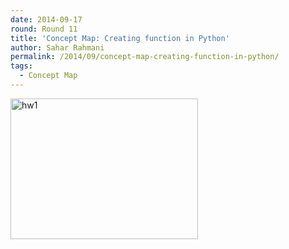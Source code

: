 ```yaml
---
date: 2014-09-17
round: Round 11
title: 'Concept Map: Creating function in Python'
author: Sahar Rahmani
permalink: /2014/09/concept-map-creating-function-in-python/
tags:
  - Concept Map
---
```

[<img class="alignnone size-medium wp-image-8800" alt="hw1" src="http://files.software-carpentry.org/training-course/2014/09/hw1-300x225.jpg" width="300" height="225" />][1]

 [1]: http://files.software-carpentry.org/training-course/2014/09/hw1.jpg
